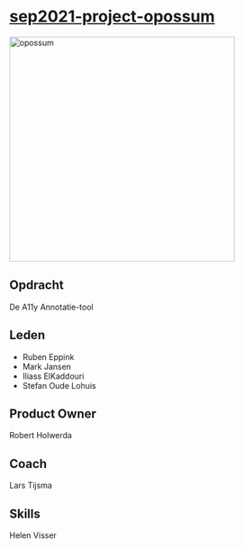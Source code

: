 # [sep2021-project-opossum](https://en.wikipedia.org/wiki/Opossum)

<img src="https://upload.wikimedia.org/wikipedia/commons/thumb/0/07/Didelphis_virginiana_with_young.JPG/1920px-Didelphis_virginiana_with_young.JPG" alt="opossum" width="400"/>

## Opdracht

De A11y Annotatie-tool

## Leden

- Ruben Eppink
- Mark Jansen
- Iliass ElKaddouri
- Stefan Oude Lohuis

## Product Owner

Robert Holwerda

## Coach

Lars Tijsma

## Skills

Helen Visser

